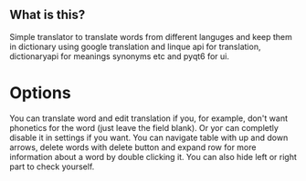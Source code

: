 ## What is this?
Simple translator to translate words from different languges and keep them in dictionary using google translation and linque api for translation, dictionaryapi for meanings synonyms etc and pyqt6 for ui.
# Options
You can translate word and edit translation if you, for example, don't want phonetics for the word (just leave the field blank). Or yoг can completly disable it in settings if you want. You can navigate table with up and down arrows, delete words with delete button and expand row for more information about a word by double clicking it. You can also hide left or right part to check yourself.
